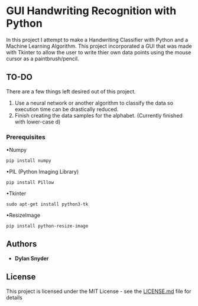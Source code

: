 # GUI Handwriting Recognition with Python

In this project I attempt to make a Handwriting Classifier with Python and a Machine Learning Algorithm. This project incorporated a GUI that was made with Tkinter to allow the user to write thier own data points using the mouse cursor as a paintbrush/pencil. 

## TO-DO

There are a few things left desired out of this project. 

1. Use a neural network or another algorithm to classify the data so execution time can be drastically reduced.
2. Finish creating the data samples for the alphabet. (Currently finished with lower-case d)

### Prerequisites

•Numpy
```
pip install numpy
```
•PIL (Python Imaging Library)
```
pip install Pillow
```
•Tkinter
```
sudo apt-get install python3-tk
```
•ResizeImage 
```
pip install python-resize-image
```

## Authors

* **Dylan Snyder**

## License

This project is licensed under the MIT License - see the [LICENSE.md](LICENSE.md) file for details
